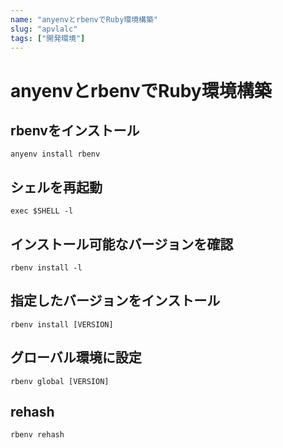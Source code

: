 ```yaml
---
name: "anyenvとrbenvでRuby環境構築"
slug: "apvlalc"
tags: ["開発環境"]
---
```


# anyenvとrbenvでRuby環境構築

## rbenvをインストール

```
anyenv install rbenv
```

## シェルを再起動

```
exec $SHELL -l
```

## インストール可能なバージョンを確認

```
rbenv install -l
```

## 指定したバージョンをインストール

```
rbenv install [VERSION]
```

## グローバル環境に設定

```
rbenv global [VERSION]
```

## rehash

```
rbenv rehash
```

